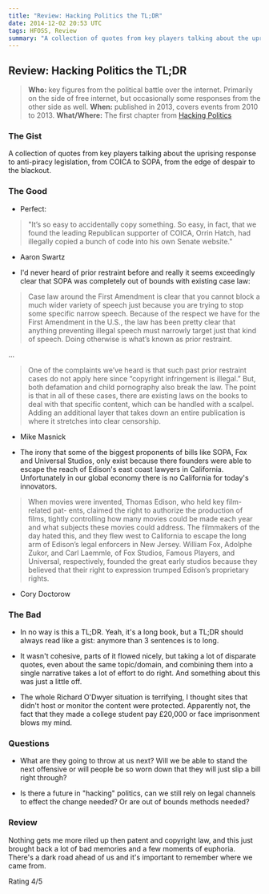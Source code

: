 ```yaml
---
title: "Review: Hacking Politics the TL;DR"
date: 2014-12-02 20:53 UTC
tags: HFOSS, Review
summary: "A collection of quotes from key players talking about the uprising response to anti-piracy legislation, from COICA to SOPA, from the edge of despair to the blackout."
---
```


## Review: Hacking Politics the TL;DR

> **Who:** key figures from the political battle over the internet. Primarily on the side of free internet, but occasionally some responses from the other side as well.
> **When:** published in 2013, covers events from 2010 to 2013.
> **What/Where:** The first chapter from [Hacking Politics](http://hfoss-fossrit.rhcloud.com/static/books/hackingpolitics_txtwithcvfb.pdf)


### The Gist
A collection of quotes from key players talking about the uprising response to anti-piracy legislation, from COICA to SOPA, from the edge of despair to the blackout.

### The Good

* Perfect:

> "It’s so easy to accidentally copy something. So easy, in fact, that we found the leading Republican supporter of COICA, Orrin Hatch, had illegally copied a bunch of code into his own Senate website."

- Aaron Swartz

* I'd never heard of prior restraint before and really it seems exceedingly clear that SOPA was completely out of bounds with existing case law:

> Case law around the First Amendment is clear that you cannot block a much wider variety of speech just because you are trying to stop some specific narrow speech. Because of the respect we have for the First Amendment in the U.S., the law has been pretty clear that anything preventing illegal speech must narrowly target just that kind of speech. Doing otherwise is what’s known as prior restraint.

...

> One of the complaints we’ve heard is that such past prior restraint cases do not apply here since “copyright infringement is illegal.” But, both defamation and child pornography also break the law. The point is that in all of these cases, there are existing laws on the books to deal with that specific content, which can be handled with a scalpel. Adding an additional layer that takes down an entire publication is where it stretches into clear censorship.

- Mike Masnick

* The irony that some of the biggest proponents of bills like SOPA, Fox and Universal Studios, only exist because there founders were able to escape the reach of Edison's east coast lawyers in California. Unfortunately in our global economy there is no California for today's innovators.

> When movies were invented, Thomas Edison, who held key film-related pat- ents, claimed the right to authorize the production of films, tightly controlling how many movies could be made each year and what subjects these movies could address. The filmmakers of the day hated this, and they flew west to California to escape the long arm of Edison’s legal enforcers in New Jersey. William Fox, Adolphe Zukor, and Carl Laemmle, of Fox Studios, Famous Players, and Universal, respectively, founded the great early studios because they believed that their right to expression trumped Edison’s proprietary rights.

- Cory Doctorow

### The Bad

* In no way is this a TL;DR. Yeah, it's a long book, but a TL;DR should always read like a gist: anymore than 3 sentences is to long.

* It wasn't cohesive, parts of it flowed nicely, but taking a lot of disparate quotes, even about the same topic/domain, and combining them into a single narrative takes a lot of effort to do right. And something about this was just a little off.

* The whole Richard O'Dwyer situation is terrifying, I thought sites that didn't host or monitor the content were protected. Apparently not, the fact that they made a college student pay  £20,000 or face imprisonment blows my mind.

### Questions

* What are they going to throw at us next? Will we be able to stand the next offensive or will people be so worn down that they will just slip a bill right through?

* Is there a future in "hacking" politics, can we still rely on legal channels to effect the change needed? Or are out of bounds methods needed?

### Review

Nothing gets me more riled up then patent and copyright law, and this just brought back a lot of bad memories and a few moments of euphoria. There's a dark road ahead of us and it's important to remember where we came from.

Rating 4/5
